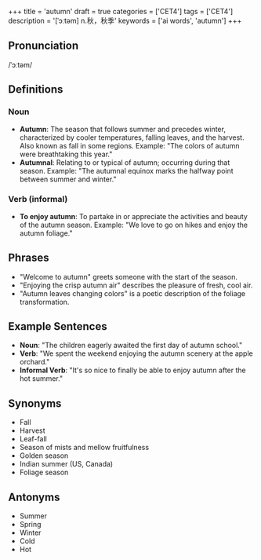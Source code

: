 +++
title = 'autumn'
draft = true
categories = ['CET4']
tags = ['CET4']
description = '[ˈɔːtəm] n.秋，秋季'
keywords = ['ai words', 'autumn']
+++

## Pronunciation
/ˈɔːtəm/

## Definitions
### Noun
- **Autumn**: The season that follows summer and precedes winter, characterized by cooler temperatures, falling leaves, and the harvest. Also known as fall in some regions. Example: "The colors of autumn were breathtaking this year."
- **Autumnal**: Relating to or typical of autumn; occurring during that season. Example: "The autumnal equinox marks the halfway point between summer and winter."

### Verb (informal)
- **To enjoy autumn**: To partake in or appreciate the activities and beauty of the autumn season. Example: "We love to go on hikes and enjoy the autumn foliage."

## Phrases
- "Welcome to autumn" greets someone with the start of the season.
- "Enjoying the crisp autumn air" describes the pleasure of fresh, cool air.
- "Autumn leaves changing colors" is a poetic description of the foliage transformation.

## Example Sentences
- **Noun**: "The children eagerly awaited the first day of autumn school."
- **Verb**: "We spent the weekend enjoying the autumn scenery at the apple orchard."
- **Informal Verb**: "It's so nice to finally be able to enjoy autumn after the hot summer."

## Synonyms
- Fall
- Harvest
- Leaf-fall
- Season of mists and mellow fruitfulness
- Golden season
- Indian summer (US, Canada)
- Foliage season

## Antonyms
- Summer
- Spring
- Winter
- Cold
- Hot
